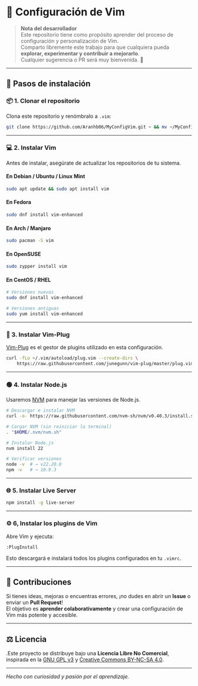 # 🧠 Configuración de Vim

> **Nota del desarrollador**  
> Este repositorio tiene como propósito aprender del proceso de configuración y personalización de Vim.  
> Comparto libremente este trabajo para que cualquiera pueda **explorar, experimentar y contribuir a mejorarlo**.  
> Cualquier sugerencia o PR será muy bienvenida. 🙌

---

## 🚀 Pasos de instalación

### 📦 1. Clonar el repositorio

Clona este repositorio y renómbralo a `.vim`:

```bash
git clone https://github.com/Aranhb06/MyConfigVim.git ~ && mv ~/MyConfigVim ~/.vim
```

---

### 💻 2. Instalar Vim

Antes de instalar, asegúrate de actualizar los repositorios de tu sistema.

#### En Debian / Ubuntu / Linux Mint

```bash
sudo apt update && sudo apt install vim
```

#### En Fedora

```bash
sudo dnf install vim-enhanced
```

#### En Arch / Manjaro

```bash
sudo pacman -S vim
```

#### En OpenSUSE

```bash
sudo zypper install vim
```

#### En CentOS / RHEL

```bash
# Versiones nuevas
sudo dnf install vim-enhanced

# Versiones antiguas
sudo yum install vim-enhanced
```

---

### 🧩 3. Instalar Vim-Plug

[Vim-Plug](https://github.com/junegunn/vim-plug) es el gestor de plugins utilizado en esta configuración.

```bash
curl -fLo ~/.vim/autoload/plug.vim --create-dirs \
    https://raw.githubusercontent.com/junegunn/vim-plug/master/plug.vim
```

---

### 🟢 4. Instalar Node.js

Usaremos [NVM](https://github.com/nvm-sh/nvm) para manejar las versiones de Node.js.

```bash
# Descargar e instalar NVM
curl -o- https://raw.githubusercontent.com/nvm-sh/nvm/v0.40.3/install.sh | bash

# Cargar NVM (sin reiniciar la terminal)
. "$HOME/.nvm/nvm.sh"

# Instalar Node.js
nvm install 22

# Verificar versiones
node -v  # → v22.20.0
npm -v   # → 10.9.3
```

---

### 🌐 5. Instalar Live Server

```bash
npm install -g live-server
```

---

### ⚙️ 6, Instalar los plugins de Vim

Abre Vim y ejecuta:

```vim
:PlugInstall
```

Esto descargará e instalará todos los plugins configurados en tu `.vimrc`.

---

## 🤝 Contribuciones

Si tienes ideas, mejoras o encuentras errores, ¡no dudes en abrir un **Issue** o enviar un **Pull Request**!  
El objetivo es **aprender colaborativamente** y crear una configuración de Vim más potente y accesible.

---

## ⚖️  Licencia

.Este proyecto se distribuye bajo una **Licencia Libre No Comercial**, inspirada en la [GNU GPL v3](https://www.gnu.org/licenses/gpl-3.0.html) y [Creative Commons BY-NC-SA 4.0](https://creativecommons.org/licenses/by-nc-sa/4.0/deed.es).

---

 *Hecho con curiosidad y pasión por el aprendizaje.*

